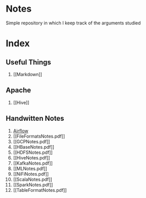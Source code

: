 # Notes
Simple repository in which I keep track of the arguments studied

# Index
## Useful Things
1. [[Markdown]]
## Apache
1. [[Hive]]
## Handwitten Notes
1. [Airflow](HandwrittenNotes/AirflowNotes.pdf)
3. [[FileFormatsNotes.pdf]]
4. [[GCPNotes.pdf]]
5. [[HBaseNotes.pdf]]
6. [[HDFSNotes.pdf]]
7. [[HiveNotes.pdf]]
8. [[KafkaNotes.pdf]]
9. [[MLNotes.pdf]]
10. [[NiFiNotes.pdf]]
11. [[ScalaNotes.pdf]]
12. [[SparkNotes.pdf]]
13. [[TableFormatNotes.pdf]]
